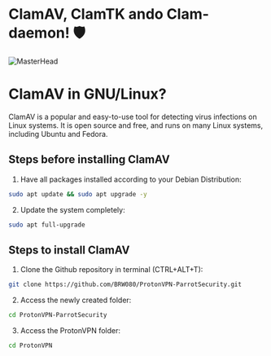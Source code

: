 # ClamAV, ClamTK ando Clam-daemon! 🛡
![MasterHead](https://blog.desdelinux.net/wp-content/uploads/2020/07/clamav.jpg.webp)

# ClamAV in GNU/Linux?
ClamAV is a popular and easy-to-use tool for detecting virus infections on Linux systems. It is open source and free, and runs on many Linux systems, including Ubuntu and Fedora.

## Steps before installing ClamAV
1. Have all packages installed according to your Debian Distribution:
```bash
sudo apt update && sudo apt upgrade -y
```
2. Update the system completely:
```bash
sudo apt full-upgrade
```

## Steps to install ClamAV
1. Clone the Github repository in terminal (CTRL+ALT+T):
```bash
git clone https://github.com/BRW080/ProtonVPN-ParrotSecurity.git
```
2. Access the newly created folder:
```bash
cd ProtonVPN-ParrotSecurity
```

3. Access the ProtonVPN folder:
```bash
cd ProtonVPN
```
